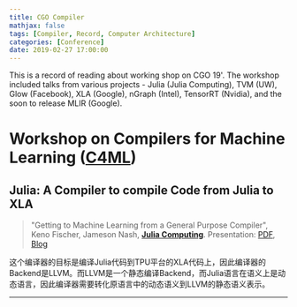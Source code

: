 ```yaml
---
title: CGO Compiler
mathjax: false
tags: [Compiler, Record, Computer Architecture]
categories: [Conference]
date: 2019-02-27 17:00:00
---
```


This is a record of reading about working shop on CGO 19'. The workshop included talks from various projects - Julia (Julia Computing), TVM (UW), Glow (Facebook), XLA (Google), nGraph (Intel), TensorRT (Nvidia), and the soon to release MLIR (Google).

<!-- more -->

# Workshop on Compilers for Machine Learning ([C4ML][1])

## Julia: A Compiler to compile Code from Julia to XLA

> "Getting to Machine Learning from a General Purpose Compiler", Keno Fischer, Jameson Nash, [**Julia Computing**][2].
> Presentation: [PDF][3], [Blog][4]

这个编译器的目标是编译Julia代码到TPU平台的XLA代码上，因此编译器的Backend是LLVM。而LLVM是一个静态编译Backend，而Julia语言在语义上是动态语言，因此编译器需要转化原语言中的动态语义到LLVM的静态语义表示。

---

[1]: https://www.c4ml.org/ "Compilers for Machine Learning"
[2]: https://juliacomputing.com/communication/publications.html "Julia Computing Publications"
[3]: https://juliacomputing.com/assets/pdf/CGO_C4ML_talk.pdf "Julia Presentation"
[4]: https://juliacomputing.com/blog/2019/02/19/growing-a-compiler.html "Julia Blog"
